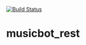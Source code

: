 [![Build Status](https://jenkins.spout.cc/buildStatus/icon?job=musicbotRest)](https://jenkins.spout.cc/job/musicbotRest/)

# musicbot_rest